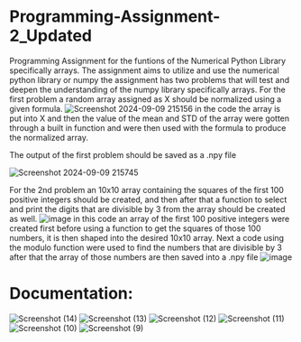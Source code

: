 # Programming-Assignment-2_Updated
Programming Assignment for the funtions of the Numerical Python Library specifically arrays. The assignment aims to utilize and use the numerical python library or numpy the assignment has two problems that will test and deepen the understanding of the numpy library
specifically arrays. For the first problem a random array assigned as X should be normalized using a given formula.
![Screenshot 2024-09-09 215156](https://github.com/user-attachments/assets/adbb0a02-bb80-448a-a68b-065376f7777f)
in the code the array is put into X and then the value of the mean and STD of the array were gotten through a built in function and were then used with the formula to produce the normalized array.

The output of the first problem should be saved as a .npy file

![Screenshot 2024-09-09 215745](https://github.com/user-attachments/assets/6b4d75c2-6a17-47fc-8c37-a6b255815f47)

For the 2nd problem an 10x10 array containing the squares of the first 100 positive integers should be created, and then after that a function to select and print the digits that are divisible by 3 from the array should be created as well.
![image](https://github.com/user-attachments/assets/a8dcc8cd-358c-4e81-8dc6-b0bb7a009718)
in this code an array of the first 100 positive integers were created first before using a function to get the squares of those 100 numbers, it is then shaped into the desired 10x10 array. Next a code using the modulo function were used to find the numbers that are divisible by 3 after that the array of those numbers are then saved into a .npy file
![image](https://github.com/user-attachments/assets/153e28bc-2577-4410-aa6e-8f45f636ebbc)



# Documentation:
![Screenshot (14)](https://github.com/user-attachments/assets/a4fd4ca5-8ad5-46dc-8136-94c1551b3b2c)
![Screenshot (13)](https://github.com/user-attachments/assets/b3c468ac-e2c4-48e3-85f6-c82d3e321197)
![Screenshot (12)](https://github.com/user-attachments/assets/fd8cdbac-4ad6-4e84-8537-51c91dd72b6c)
![Screenshot (11)](https://github.com/user-attachments/assets/21653702-a43c-4e33-bc91-16c615e2e3ae)
![Screenshot (10)](https://github.com/user-attachments/assets/27498883-0e5a-4b0e-8602-07646fc3821a)
![Screenshot (9)](https://github.com/user-attachments/assets/bbc23b22-700d-45b2-9f2d-83bd7601ed0f)


